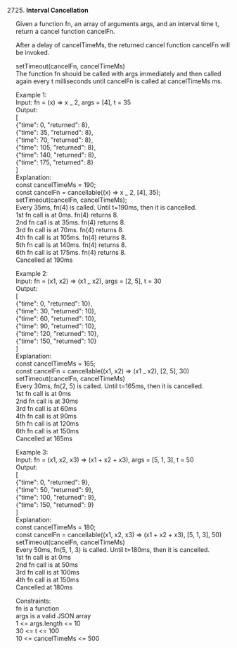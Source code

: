 2725. **Interval Cancellation**

Given a function fn, an array of arguments args, and an interval time t, return a cancel function cancelFn.<br>

After a delay of cancelTimeMs, the returned cancel function cancelFn will be invoked.<br>

setTimeout(cancelFn, cancelTimeMs)<br>
The function fn should be called with args immediately and then called again every t milliseconds until cancelFn is called at cancelTimeMs ms.<br>

Example 1:<br>
Input: fn = (x) => x _ 2, args = [4], t = 35<br>
Output:<br>
[<br>
{"time": 0, "returned": 8},<br>
{"time": 35, "returned": 8},<br>
{"time": 70, "returned": 8},<br>
{"time": 105, "returned": 8},<br>
{"time": 140, "returned": 8},<br>
{"time": 175, "returned": 8}<br>
]<br>
Explanation:<br>
const cancelTimeMs = 190;<br>
const cancelFn = cancellable((x) => x _ 2, [4], 35);<br>
setTimeout(cancelFn, cancelTimeMs);<br>
Every 35ms, fn(4) is called. Until t=190ms, then it is cancelled.<br>
1st fn call is at 0ms. fn(4) returns 8.<br>
2nd fn call is at 35ms. fn(4) returns 8.<br>
3rd fn call is at 70ms. fn(4) returns 8.<br>
4th fn call is at 105ms. fn(4) returns 8.<br>
5th fn call is at 140ms. fn(4) returns 8.<br>
6th fn call is at 175ms. fn(4) returns 8.<br>
Cancelled at 190ms<br>

Example 2:<br>
Input: fn = (x1, x2) => (x1 _ x2), args = [2, 5], t = 30<br>
Output:<br>
[<br>
{"time": 0, "returned": 10},<br>
{"time": 30, "returned": 10},<br>
{"time": 60, "returned": 10},<br>
{"time": 90, "returned": 10},<br>
{"time": 120, "returned": 10},<br>
{"time": 150, "returned": 10}<br>
]<br>
Explanation:<br>
const cancelTimeMs = 165;<br>
const cancelFn = cancellable((x1, x2) => (x1 _ x2), [2, 5], 30)<br>
setTimeout(cancelFn, cancelTimeMs)<br>
Every 30ms, fn(2, 5) is called. Until t=165ms, then it is cancelled.<br>
1st fn call is at 0ms<br>
2nd fn call is at 30ms<br>
3rd fn call is at 60ms<br>
4th fn call is at 90ms<br>
5th fn call is at 120ms<br>
6th fn call is at 150ms<br>
Cancelled at 165ms<br>

Example 3:<br>
Input: fn = (x1, x2, x3) => (x1 + x2 + x3), args = [5, 1, 3], t = 50<br>
Output:<br>
[<br>
{"time": 0, "returned": 9},<br>
{"time": 50, "returned": 9},<br>
{"time": 100, "returned": 9},<br>
{"time": 150, "returned": 9}<br>
]<br>
Explanation:<br>
const cancelTimeMs = 180;<br>
const cancelFn = cancellable((x1, x2, x3) => (x1 + x2 + x3), [5, 1, 3], 50)<br>
setTimeout(cancelFn, cancelTimeMs)<br>
Every 50ms, fn(5, 1, 3) is called. Until t=180ms, then it is cancelled.<br>
1st fn call is at 0ms<br>
2nd fn call is at 50ms<br>
3rd fn call is at 100ms<br>
4th fn call is at 150ms<br>
Cancelled at 180ms<br>

Constraints:<br>
fn is a function<br>
args is a valid JSON array<br>
1 <= args.length <= 10<br>
30 <= t <= 100<br>
10 <= cancelTimeMs <= 500
